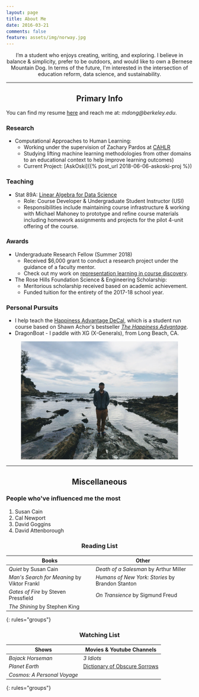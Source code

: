 ```yaml
---
layout: page
title: About Me
date: 2016-03-21
comments: false
feature: assets/img/norway.jpg
---
```

    
<center>  I’m a student who enjoys creating, writing, and exploring.  I believe in balance & simplicity, prefer to be outdoors, and would like to own a Bernese Mountain Dog.  In terms of the future, I'm interested in the intersection of education reform, data science, and sustainability.  </center>

---

<center> <h2> Primary Info </h2> </center>

You can find my resume [here]({{site.url}}/assets/files/matthew-dong-resume.pdf) and reach me at: _mdong@berkeley.edu_. 

### Research
* Computational Approaches to Human Learning:
	- Working under the supervision of Zachary Pardos at [CAHLR](https://github.com/CAHLR)
	- Studying lifting machine learning methodologies from other domains to an educational context to help improve learning outcomes)
	- Current Project: [AskOski]({% post_url 2018-06-06-askoski-proj %})

### Teaching
* Stat 89A: [Linear Algebra for Data Science]({{site.url}}/assets/files/stat89a_syllabus.pdf)
	- Role: Course Developer & Undergraduate Student Instructor (USI)
	- Responsibilities include maintaining course infrastructure & working with Michael Mahoney to prototype and refine course materials including homework assignments and projects for the pilot 4-unit offering of the course.  

<!-- ### Experience -->
<!-- Datakind would be nice -->

### Awards
- Undergraduate Research Fellow (Summer 2018)
	- Received $6,000 grant to conduct a research project under the guidance of a faculty mentor. 
	- Check out my work on [representation learning in course discovery]({{site.url}}/assets/files/research-poster-final.pdf).
- The Rose Hills Foundation Science & Engineering Scholarship: 
	- Meritorious scholarship received based on academic achievement.
	- Funded tuition for the entirety of the 2017-18 school year.

### Personal Pursuits
- I help teach the [Happiness Advantage DeCal](https://decal.berkeley.edu/courses/4351), which is a student run course based on Shawn Achor's bestseller [_The Happiness Advantage_](https://www.amazon.com/Happiness-Advantage-Principles-Psychology-Performance/dp/0307591549).
- DragonBoat - I paddle with XG (X-Generals), from Long Beach, CA. 
<!-- - CalBoxing would be nice -->

<figure class="center">
     <img src="/assets/img/beach.jpg">
</figure>

--- 

<center> <h2> Miscellaneous </h2> </center>

### People who've influenced me the most
1. Susan Cain <!-- - accept identity -->
1. Cal Newport 
1. David Goggins <!-- - for being a mentally tough badass -->
1. David Attenborough <!-- - nature documentary -->

<center> <h3> Reading List </h3> </center>

| Books 										|  Other
|--------										|------- 
| _Quiet_ by Susan Cain   						| _Death of a Salesman_ by Arthur Miller
|  _Man's Search for Meaning_ by Viktor Frankl 	|  _Humans of New York: Stories_ by Brandon Stanton   |
| _Gates of Fire_ by Steven Pressfield | _On Transience_ by Sigmund Freud | 
| _The Shining_ by Stephen King 			    |    
{: rules="groups"}

<center> <h3> Watching List </h3> </center>

| Shows 						| Movies & Youtube Channels |
|--------					    |-------        |
| _Bojack Horseman_      		| _3 Idiots_   |
|  _Planet Earth_				| [Dictionary of Obscure Sorrows](https://www.youtube.com/channel/UCDetdM5XDZD1xrQHDPgEg5w)              |
| _Cosmos: A Personal Voyage_ 	|  | 
{: rules="groups"}




